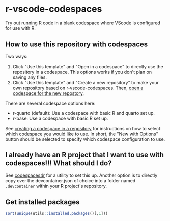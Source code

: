 # r-vscode-codespaces
Try out running R code in a blank codespace where VScode is configured for use with R.

## How to use this repository with codespaces

Two ways:

1. Click "Use this template" and "Open in a codespace" to directly use the repository in a codespace. This options works
if you don't plan on saving any files.
2. Click "Use this template" and "Create a new repository" to make your own repository based on r-vscode-codespaces. Then, 
[open a codespace for the new repostory](https://docs.github.com/en/codespaces/developing-in-codespaces/creating-a-codespace-for-a-repository#creating-a-codespace-for-a-repository).

There are several codespace options here:
- r-quarto (default): Use a codespace with basic R and quarto set up.
- r-base: Use a codespace with basic R set up.

See [creating a codespace in a repository](https://docs.github.com/en/codespaces/developing-in-codespaces/creating-a-codespace-for-a-repository#creating-a-codespace-for-a-repository) for instructions on how to select which codespace you would like to use. In short, the "New with Options" button should be selected to specify which codespace configuration to use.

## I already have an R project that I want to use with codespaces!!! What should I do?

See [codespaces4r](https://github.com/nmfs-fish-tools/codespaces4r) for a utility to set this up. Another option is to directly copy over the devcontainer.json of choice into a folder named `.devcontainer` within your R project's repository.

## Get installed packages 

```R
sort(unique(utils::installed.packages()[,1]))
```